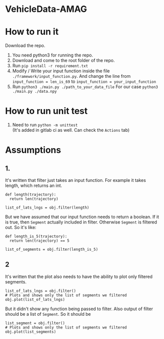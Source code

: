 # VehicleData-AMAG


# How to run it
Download the repo.
1. You need python3 for running the repo.
2. Download and come to the root folder of the repo.
3. Run `pip install -r requirement.txt`
4. Modify / Write your input function inside the file `./framework/input_function.py`. 
And change the line from `input_function = len_is_69` to `input_function = your_input_function`
5. Run `python3 ./main.py ./path_to_your_data_file`
For our case `python3 ./main.py ./data.npy`

# How to run unit test

1. Need to run `python -m unittest`  
(It's added in gitlab ci as well. Can check the `Actions` tab)

# Assumptions
## 1.

It's written that filter just takes an input function. For example it takes length, which returns an int. 
```
def length(trajectory):
  return len(trajectory)

list_of_lats_lngs = obj.filter(length)
```
But we have assumed that our input function needs to return a boolean. 
If it is true, then `Segment` actually included in filter. 
Otherwise `Segment` is filtered out.
So it's like:
```
def length_is_5(trajectory):
  return len(trajectory) == 5

list_of_segments = obj.filter(length_is_5)
```
## 2
It's written that the plot also needs to have the ability to plot only filtered
segments.
 ```
list_of_lats_lngs = obj.filter()
# Plots and shows only the list of segments we filtered
obj.plot(list_of_lats_lngs)
```
But it didn't show any function being passed to filter. Also output of filter should be a list of `Segment`. 
So it should be 
```
list_segment = obj.filter()
# Plots and shows only the list of segments we filtered
obj.plot(list_segments)
```



